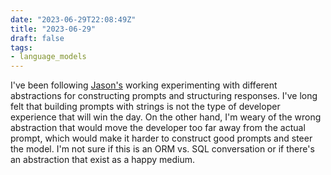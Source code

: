 ```yaml
---
date: "2023-06-29T22:08:49Z"
title: "2023-06-29"
draft: false
tags:
- language_models
---
```


I've been following [Jason's](https://twitter.com/jxnlco) working experimenting with different abstractions for constructing prompts and structuring responses.
I've long felt that building prompts with strings is not the type of developer experience that will win the day.
On the other hand, I'm weary of the wrong abstraction that would move the developer too far away from the actual prompt, which would make it harder to construct good prompts and steer the model.
I'm not sure if this is an ORM vs. SQL conversation or if there's an abstraction that exist as a happy medium.
